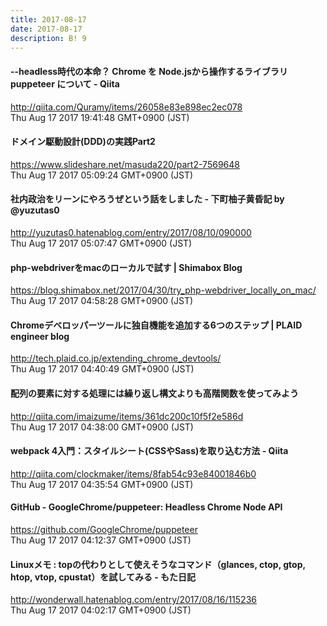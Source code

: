 ```yaml
---
title: 2017-08-17
date: 2017-08-17
description: B! 9
---
```


#### --headless時代の本命？ Chrome を Node.jsから操作するライブラリ puppeteer について - Qiita
http://qiita.com/Quramy/items/26058e83e898ec2ec078<br>
Thu Aug 17 2017 19:41:48 GMT+0900 (JST)<br>


#### ドメイン駆動設計(DDD)の実践Part2
https://www.slideshare.net/masuda220/part2-7569648<br>
Thu Aug 17 2017 05:09:24 GMT+0900 (JST)<br>


#### 社内政治をリーンにやろうぜという話をしました - 下町柚子黄昏記 by @yuzutas0
http://yuzutas0.hatenablog.com/entry/2017/08/10/090000<br>
Thu Aug 17 2017 05:07:47 GMT+0900 (JST)<br>


#### php-webdriverをmacのローカルで試す | Shimabox Blog
https://blog.shimabox.net/2017/04/30/try_php-webdriver_locally_on_mac/<br>
Thu Aug 17 2017 04:58:28 GMT+0900 (JST)<br>


#### Chromeデベロッパーツールに独自機能を追加する6つのステップ  | PLAID engineer blog
http://tech.plaid.co.jp/extending_chrome_devtools/<br>
Thu Aug 17 2017 04:40:49 GMT+0900 (JST)<br>


#### 配列の要素に対する処理には繰り返し構文よりも高階関数を使ってみよう
http://qiita.com/imaizume/items/361dc200c10f5f2e586d<br>
Thu Aug 17 2017 04:38:00 GMT+0900 (JST)<br>


#### webpack 4入門：スタイルシート(CSSやSass)を取り込む方法 - Qiita
http://qiita.com/clockmaker/items/8fab54c93e84001846b0<br>
Thu Aug 17 2017 04:35:54 GMT+0900 (JST)<br>


#### GitHub - GoogleChrome/puppeteer: Headless Chrome Node API
https://github.com/GoogleChrome/puppeteer<br>
Thu Aug 17 2017 04:12:37 GMT+0900 (JST)<br>


#### Linuxメモ : topの代わりとして使えそうなコマンド（glances, ctop, gtop, htop, vtop, cpustat）を試してみる - もた日記
http://wonderwall.hatenablog.com/entry/2017/08/16/115236<br>
Thu Aug 17 2017 04:02:17 GMT+0900 (JST)<br>


